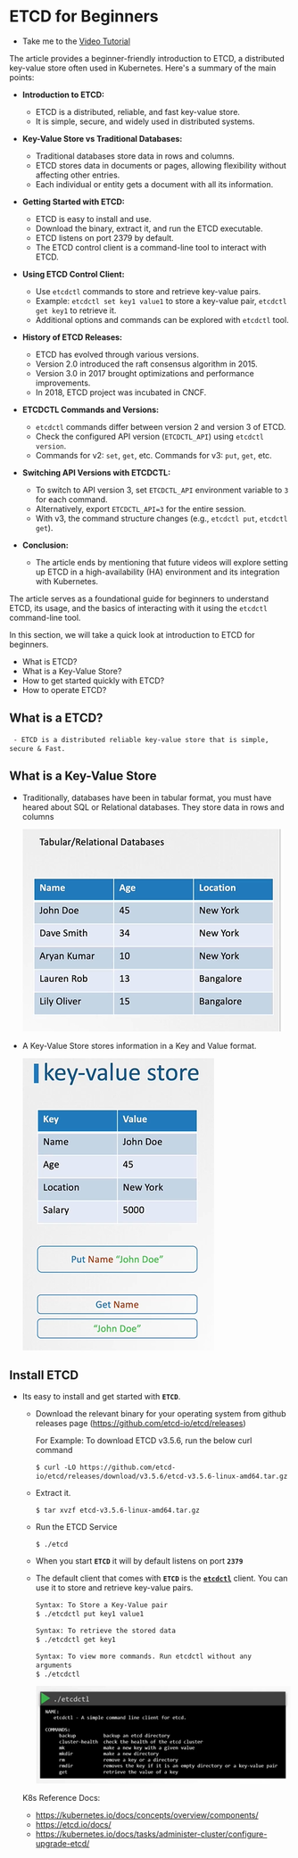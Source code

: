 # ETCD for Beginners
  - Take me to the [Video Tutorial](https://kodekloud.com/topic/etcd-for-beginners/)

The article provides a beginner-friendly introduction to ETCD, a distributed key-value store often used in Kubernetes. Here's a summary of the main points:

- **Introduction to ETCD:**
  - ETCD is a distributed, reliable, and fast key-value store.
  - It is simple, secure, and widely used in distributed systems.

- **Key-Value Store vs Traditional Databases:**
  - Traditional databases store data in rows and columns.
  - ETCD stores data in documents or pages, allowing flexibility without affecting other entries.
  - Each individual or entity gets a document with all its information.

- **Getting Started with ETCD:**
  - ETCD is easy to install and use.
  - Download the binary, extract it, and run the ETCD executable.
  - ETCD listens on port 2379 by default.
  - The ETCD control client is a command-line tool to interact with ETCD.

- **Using ETCD Control Client:**
  - Use `etcdctl` commands to store and retrieve key-value pairs.
  - Example: `etcdctl set key1 value1` to store a key-value pair, `etcdctl get key1` to retrieve it.
  - Additional options and commands can be explored with `etcdctl` tool.

- **History of ETCD Releases:**
  - ETCD has evolved through various versions.
  - Version 2.0 introduced the raft consensus algorithm in 2015.
  - Version 3.0 in 2017 brought optimizations and performance improvements.
  - In 2018, ETCD project was incubated in CNCF.

- **ETCDCTL Commands and Versions:**
  - `etcdctl` commands differ between version 2 and version 3 of ETCD.
  - Check the configured API version (`ETCDCTL_API`) using `etcdctl version`.
  - Commands for v2: `set`, `get`, etc. Commands for v3: `put`, `get`, etc.

- **Switching API Versions with ETCDCTL:**
  - To switch to API version 3, set `ETCDCTL_API` environment variable to `3` for each command.
  - Alternatively, export `ETCDCTL_API=3` for the entire session.
  - With v3, the command structure changes (e.g., `etcdctl put`, `etcdctl get`).

- **Conclusion:**
  - The article ends by mentioning that future videos will explore setting up ETCD in a high-availability (HA) environment and its integration with Kubernetes.

The article serves as a foundational guide for beginners to understand ETCD, its usage, and the basics of interacting with it using the `etcdctl` command-line tool.




  In this section, we will take a quick look at introduction to ETCD for beginners.
  - What is ETCD?
  - What is a Key-Value Store?
  - How to get started quickly with ETCD?
  - How to operate ETCD?

 ## What is a ETCD?
     - ETCD is a distributed reliable key-value store that is simple, secure & Fast.


## What is a Key-Value Store
   - Traditionally, databases have been in tabular format, you must have heared about SQL or Relational databases. They store data in rows and columns

     ![relational-dbs](../../images/relational-dbs.PNG)

   - A Key-Value Store stores information in a Key and Value format.

     ![key-value](../../images/key-value.PNG)

## Install ETCD
   - Its easy to install and get started with **`ETCD`**.
     - Download the relevant binary for your operating system from github releases page (https://github.com/etcd-io/etcd/releases)

       For Example: To download ETCD v3.5.6, run the below curl command

       ```
       $ curl -LO https://github.com/etcd-io/etcd/releases/download/v3.5.6/etcd-v3.5.6-linux-amd64.tar.gz
       ```
     - Extract it.
       ```
       $ tar xvzf etcd-v3.5.6-linux-amd64.tar.gz
       ```
     - Run the ETCD Service
       ```
       $ ./etcd
       ```
     - When you start **`ETCD`** it will by default listens on port **`2379`**
      - The default client that comes with **`ETCD`** is the [**`etcdctl`**](https://github.com/etcd-io/etcd/tree/main/etcdctl) client. You can use it to store and retrieve key-value pairs.
        ```
        Syntax: To Store a Key-Value pair
        $ ./etcdctl put key1 value1
        ```
        ```
        Syntax: To retrieve the stored data
        $ ./etcdctl get key1
        ```
        ```
        Syntax: To view more commands. Run etcdctl without any arguments
        $ ./etcdctl
        ```

        ![etcdctl](../../images/etcdctl.PNG)

       K8s Reference Docs:
       - https://kubernetes.io/docs/concepts/overview/components/
       - https://etcd.io/docs/
       - https://kubernetes.io/docs/tasks/administer-cluster/configure-upgrade-etcd/

